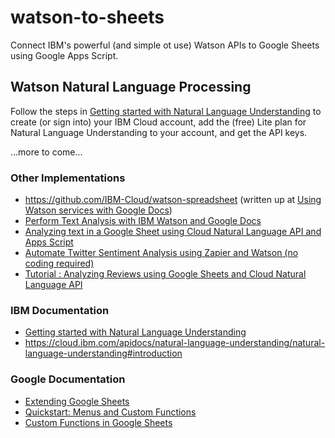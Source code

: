 # watson-to-sheets
Connect IBM's powerful (and simple ot use) Watson APIs to Google Sheets using Google Apps Script.

## Watson Natural Language Processing

Follow the steps in [Getting started with Natural Language Understanding](https://cloud.ibm.com/docs/services/natural-language-understanding?topic=natural-language-understanding-getting-started)
to create (or sign into) your IBM Cloud account, add the (free) Lite plan for Natural Language Understanding to your account, and get the API keys.

...more to come...


### Other Implementations
* https://github.com/IBM-Cloud/watson-spreadsheet (written up at [Using Watson services with Google Docs](https://www.ibm.com/blogs/cloud-archive/2016/08/watson-services-and-google-docs/))
* [Perform Text Analysis with IBM Watson and Google Docs](https://www.labnol.org/internet/ibm-watson-google-docs-nlp/31481/)
* [Analyzing text in a Google Sheet using Cloud Natural Language API and Apps Script](https://cloud.google.com/blog/products/gcp/analyzing-text-in-a-google-sheet-using-cloud-natural-language-api-and-apps-script)
* [Automate Twitter Sentiment Analysis using Zapier and Watson (no coding required)](https://medium.com/ibm-watson/automate-twitter-sentiment-analysis-using-zapier-and-watson-no-coding-reqd-406aabd8ee66)
* [Tutorial : Analyzing Reviews using Google Sheets and Cloud Natural Language API](https://rominirani.com/tutorial-analyzing-reviews-using-google-sheets-and-cloud-natural-language-api-240ec8f3090c)


### IBM Documentation
* [Getting started with Natural Language Understanding](https://cloud.ibm.com/docs/services/natural-language-understanding?topic=natural-language-understanding-getting-started)
* https://cloud.ibm.com/apidocs/natural-language-understanding/natural-language-understanding#introduction

### Google Documentation
* [Extending Google Sheets](https://developers.google.com/apps-script/guides/sheets)
* [Quickstart: Menus and Custom Functions](https://developers.google.com/apps-script/quickstart/custom-functions)
* [Custom Functions in Google Sheets](https://developers.google.com/apps-script/guides/sheets/functions)

